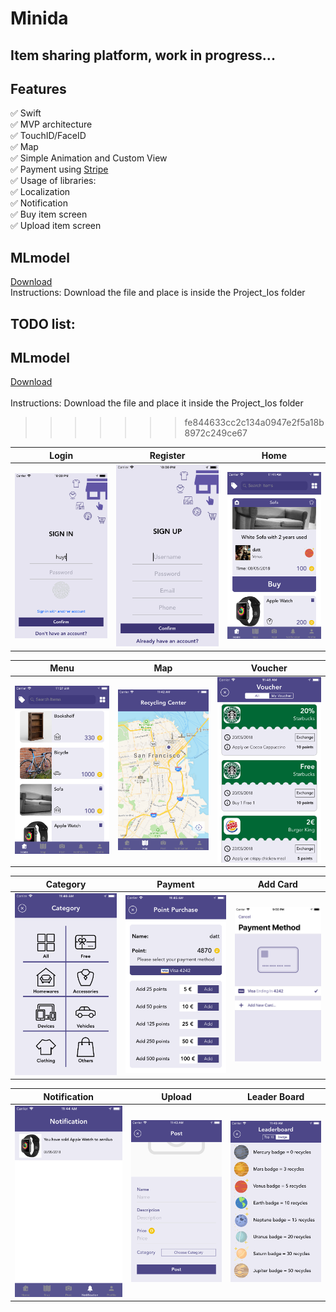 # Minida

## Item sharing platform, work in progress...

## Features
:white_check_mark: Swift <br/>
:white_check_mark: MVP architecture <br/>
:white_check_mark: TouchID/FaceID <br/>
:white_check_mark: Map <br/>
:white_check_mark: Simple Animation and Custom View <br/>
:white_check_mark: Payment using [Stripe](https://stripe.com/fi) <br/>
:white_check_mark:  Usage of libraries:<br/>
:white_check_mark:  Localization<br/>
:white_check_mark:  Notification<br/>
:white_check_mark:  Buy item screen<br/>
:white_check_mark:  Upload item screen<br/>


## MLmodel
[Download](https://drive.google.com/open?id=1OVYOl5WrDjH139XIub1uYJfGx2rDH6L4) <br/>
Instructions: Download the file and place is inside the Project_Ios folder

## TODO list:

## MLmodel
[Download](https://drive.google.com/open?id=1OVYOl5WrDjH139XIub1uYJfGx2rDH6L4) <br/>
 <br/>
Instructions: Download the file and place it inside the Project_Ios folder
>>>>>>> fe844633cc2c134a0947e2f5a18b8972c249ce67

| Login     | Register   | Home     |
| :-------------: | :-------------: | :-------------: |
| ![Login](art/login.png) | ![Register](art/register.png) | ![Home](art/home3.png) |

| Menu    | Map    | Voucher    | 
| :-------------: | :-------------: | :-------------: |
| ![Menu](art/home2.png) | ![Map](art/map.png) | ![App info](art/voucher.png) |

| Category    | Payment    | Add Card     | 
| :-------------: | :-------------: | :-------------: |
| ![Menu](art/category.png) | ![Payment](art/payment.png) | ![Add Card](art/card.png) |

| Notification    | Upload    | Leader Board     | 
| :-------------: | :-------------: | :-------------: |
| ![Notification](art/notification.png) | ![Upload](art/post.png) | ![Leader Board](art/leaderboard.png) |
